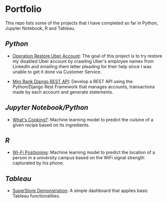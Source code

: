 # Portfolio
This repo lists some of the projects that I have completed so far in Python, Jupyter Notebook, R and Tableau.

## _Python_

* [Operation Restore Uber Account](https://bit.ly/36h3HLz):
The goal of this project is to try restore my disabled Uber account by crawling Uber's employee names from LinkedIn and emailing them letter pleading for their help since I was unable to get it done via Customer Service.

* [Mini Bank Django REST API](http://bit.ly/BankAPI):
Develop a REST API using the Python/Django Rest Framework that manages accounts, transactions made by each account and generate statements.

## _Jupyter Notebook/Python_
* [What's Cooking?](http://bit.ly/WhatsCookingML): Machine learning model to predict the cuisine of a given recipe based on its ingredients.

## _R_
* [Wi-Fi Positioning](https://bit.ly/36kLVXV): Machine learning model to predict the location of a person in a university campus based on the WiFi signal strength capturated by his phone.

## _Tableau_
* [SuperStore Demonstration](http://bit.ly/TableauSimpleDemo): A simple dashboard that applies basic Tableau functionalities.
